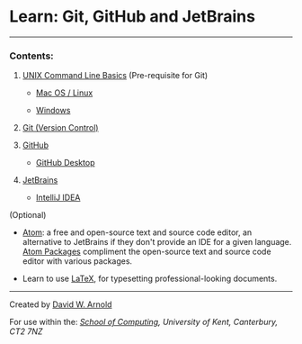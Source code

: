# Learn: Git, GitHub and JetBrains

---

### <a name="contents"></a>Contents:

1. [UNIX Command Line Basics](sections/unix.md#unix) (Pre-requisite for Git)

    - [Mac OS / Linux](sections/unix.md#macos)
    
    - [Windows](sections/unix.md#windows)

2. [Git (Version Control)](sections/git.md#git)

3. [GitHub](sections/github.md#gitHub)

    - [GitHub Desktop](sections/github.md#github_desktop")

4. [JetBrains](sections/jetbrains.md#jetbrains)

    - [IntelliJ IDEA](sections/jetbrains.md#intellij)

(Optional)

- <a href="https://atom.io/" target="_blank">Atom</a>: a free and open-source text and source code editor, an alternative to JetBrains if they don't provide an IDE for a given language. <a href="https://atom.io/packages" target="_blank">Atom Packages</a> compliment the open-source text and source code editor with various packages.

- Learn to use <a href="https://www.overleaf.com/learn/latex/Learn_LaTeX_in_30_minutes" target="_blank">LaTeX</a>, for typesetting professional-looking documents.

---

Created by <a href="https://GitHub.com/d-w-arnold" target="_blank">David W. Arnold</a>
    
For use within the: *<a href="https://www.cs.kent.ac.uk/" target="_blank">School of Computing</a>, University of Kent, Canterbury, CT2 7NZ*
